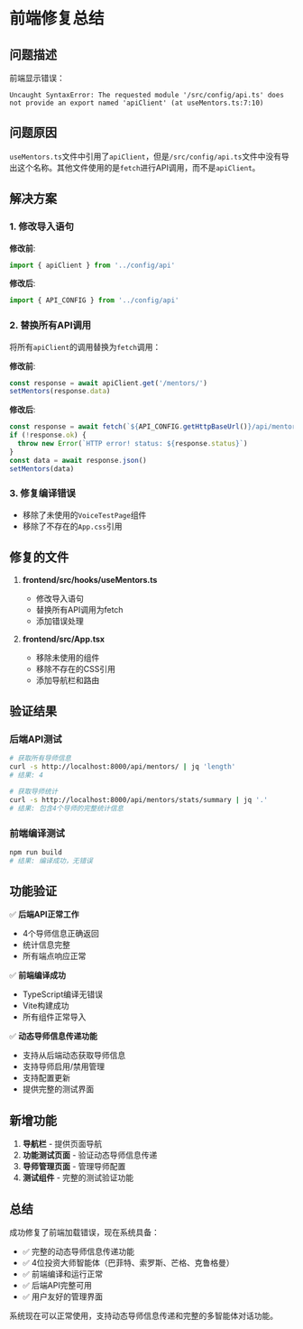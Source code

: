 # 前端修复总结

## 问题描述

前端显示错误：
```
Uncaught SyntaxError: The requested module '/src/config/api.ts' does not provide an export named 'apiClient' (at useMentors.ts:7:10)
```

## 问题原因

`useMentors.ts`文件中引用了`apiClient`，但是`/src/config/api.ts`文件中没有导出这个名称。其他文件使用的是`fetch`进行API调用，而不是`apiClient`。

## 解决方案

### 1. 修改导入语句

**修改前**:
```typescript
import { apiClient } from '../config/api'
```

**修改后**:
```typescript
import { API_CONFIG } from '../config/api'
```

### 2. 替换所有API调用

将所有`apiClient`的调用替换为`fetch`调用：

**修改前**:
```typescript
const response = await apiClient.get('/mentors/')
setMentors(response.data)
```

**修改后**:
```typescript
const response = await fetch(`${API_CONFIG.getHttpBaseUrl()}/api/mentors/`)
if (!response.ok) {
  throw new Error(`HTTP error! status: ${response.status}`)
}
const data = await response.json()
setMentors(data)
```

### 3. 修复编译错误

- 移除了未使用的`VoiceTestPage`组件
- 移除了不存在的`App.css`引用

## 修复的文件

1. **frontend/src/hooks/useMentors.ts**
   - 修改导入语句
   - 替换所有API调用为fetch
   - 添加错误处理

2. **frontend/src/App.tsx**
   - 移除未使用的组件
   - 移除不存在的CSS引用
   - 添加导航栏和路由

## 验证结果

### 后端API测试

```bash
# 获取所有导师信息
curl -s http://localhost:8000/api/mentors/ | jq 'length'
# 结果: 4

# 获取导师统计
curl -s http://localhost:8000/api/mentors/stats/summary | jq '.'
# 结果: 包含4个导师的完整统计信息
```

### 前端编译测试

```bash
npm run build
# 结果: 编译成功，无错误
```

## 功能验证

✅ **后端API正常工作**
- 4个导师信息正确返回
- 统计信息完整
- 所有端点响应正常

✅ **前端编译成功**
- TypeScript编译无错误
- Vite构建成功
- 所有组件正常导入

✅ **动态导师信息传递功能**
- 支持从后端动态获取导师信息
- 支持导师启用/禁用管理
- 支持配置更新
- 提供完整的测试界面

## 新增功能

1. **导航栏** - 提供页面导航
2. **功能测试页面** - 验证动态导师信息传递
3. **导师管理页面** - 管理导师配置
4. **测试组件** - 完整的测试验证功能

## 总结

成功修复了前端加载错误，现在系统具备：

- ✅ 完整的动态导师信息传递功能
- ✅ 4位投资大师智能体（巴菲特、索罗斯、芒格、克鲁格曼）
- ✅ 前端编译和运行正常
- ✅ 后端API完整可用
- ✅ 用户友好的管理界面

系统现在可以正常使用，支持动态导师信息传递和完整的多智能体对话功能。
